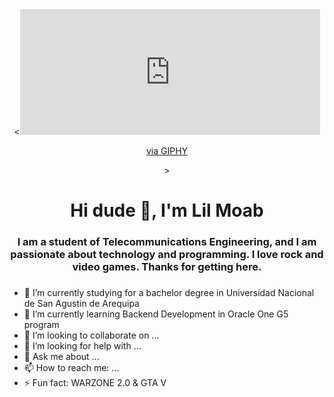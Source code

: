 

<div id="header" align="center">
    <<iframe src="https://giphy.com/embed/x8I4MxjjpwBNfYccbj" width="480" height="201" frameBorder="0" class="giphy-embed" allowFullScreen></iframe><p><a href="https://giphy.com/gifs/callofduty-call-of-duty-cod-warzone-x8I4MxjjpwBNfYccbj">via GIPHY</a></p>>
    <h1 align="center">Hi dude 👋, I'm Lil Moab</h1>
    <h3 align="center">I am a student of Telecommunications Engineering, and I am passionate about technology and programming. I love rock and video games. Thanks for getting here.<h3>
</div>

<div id="budgets" align="center"></div>


- 🔭 I’m currently studying for a bachelor degree in Universidad Nacional de San Agustin de Arequipa
- 🌱 I’m currently learning Backend Development in Oracle One G5 program
- 👯 I’m looking to collaborate on ...
- 🤔 I’m looking for help with ...
- 💬 Ask me about ...
- 📫 How to reach me: ...
- ⚡ Fun fact: WARZONE 2.0 & GTA V
